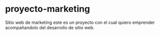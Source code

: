# proyecto-marketing
Sitio web de marketing
este es un proyecto con el cual quiero emprender acompañandolo del desarrollo de sitio web.
